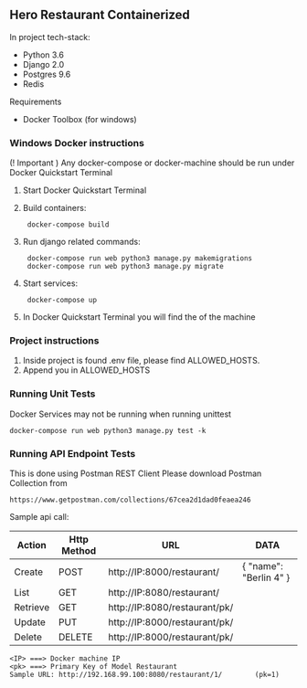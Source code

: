 ## Hero Restaurant Containerized
In project tech-stack:
 -  Python 3.6
 -  Django 2.0
 -  Postgres 9.6
 -  Redis
 
Requirements
 - Docker Toolbox (for windows)
 
### Windows Docker instructions
(! Important ) Any docker-compose or docker-machine should be run under Docker Quickstart Terminal
1. Start Docker Quickstart Terminal
2. Build containers: 

        docker-compose build
3. Run django related commands:

	    docker-compose run web python3 manage.py makemigrations
	    docker-compose run web python3 manage.py migrate
4. Start services: 

        docker-compose up
5. In Docker Quickstart Terminal you will find the <IP> of the machine

### Project instructions

1. Inside project is found .env file, please find ALLOWED_HOSTS.
2. Append you <IP> in ALLOWED_HOSTS 

### Running Unit Tests 
Docker Services may not be running when running unittest 

    docker-compose run web python3 manage.py test -k
    
### Running API Endpoint Tests
This is done using Postman REST Client
Please download Postman Collection from
            
    https://www.getpostman.com/collections/67cea2d1dad0feaea246

Sample api call:
    
| Action   | Http Method | URL                                                                         | DATA                    |
|----------|-------------|-----------------------------------------------------------------------------|-------------------------|
| Create   | POST        | http://IP:8000/restaurant/                                                | {  "name": "Berlin 4" } |
| List     | GET         | http://IP:8080/restaurant/                                                |                         |
| Retrieve | GET         | http://IP:8080/restaurant/pk/                                           |                         |
| Update   | PUT         | http://IP:8000/restaurant/pk/                                           |                         |
| Delete   | DELETE      | http://IP:8000/restaurant/pk/                                           |                         |
    
    <IP> ===> Docker machine IP
    <pk> ===> Primary Key of Model Restaurant    
    Sample URL: http://192.168.99.100:8080/restaurant/1/        (pk=1)